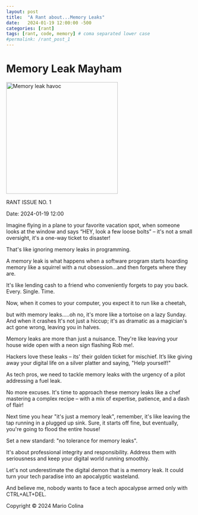 ```yaml
---
layout: post
title:  "A Rant about...Memory Leaks"
date:   2024-01-19 12:00:00 -500
categories: [rant]
tags: [rant, code, memory] # coma separated lower case
#permalink: /rant_post_1
---
```

# Memory Leak Mayham

<img src="{{ site.baseurl }}/assets/images/memory_leak.jpg" alt="Memory leak havoc" width="300">

RANT ISSUE NO. 1

Date: 2024-01-19 12:00

Imagine flying in a plane to your favorite vacation spot, when someone looks at the window and says “HEY, look a few loose bolts” – it's not a small oversight, it's a one-way ticket to disaster! 

That's like ignoring memory leaks in programming.

A memory leak is what happens when a software program starts hoarding memory like a squirrel with a nut obsession…and then forgets where they are. 

It's like lending cash to a friend who conveniently forgets to pay you back. Every. Single. Time.

Now, when it comes to your computer, you expect it to run like a cheetah, 

but with memory leaks…..oh no, it's more like a tortoise on a lazy Sunday. And when it crashes It's not just a hiccup; it's as dramatic as a magician's act gone wrong, leaving you in halves.

Memory leaks are more than just a nuisance. They're like leaving your house wide open with a neon sign flashing Rob me!. 

Hackers love these leaks – its' their golden ticket for mischief. It’s like giving away your digital life on a silver platter and saying, "Help yourself!"

As tech pros, we need to tackle memory leaks with the urgency of a pilot addressing a fuel leak. 

No more excuses. It's time to approach these memory leaks like a chef mastering a complex recipe – with a mix of expertise, patience, and a dash of flair!

Next time you hear "it's just a memory leak", remember, it's like leaving the tap running in a plugged up sink. Sure, it starts off fine, but eventually, you're going to flood the entire house!

Set a new standard: "no tolerance for memory leaks". 

It's about professional integrity and responsibility. Address them with seriousness and keep your digital world running smoothly. 

Let's not underestimate the digital demon that is a memory leak. It could turn your tech paradise into an apocalyptic wasteland. 

And believe me, nobody wants to face a tech apocalypse armed only with CTRL+ALT+DEL.

Copyright © 2024 Mario Colina 
